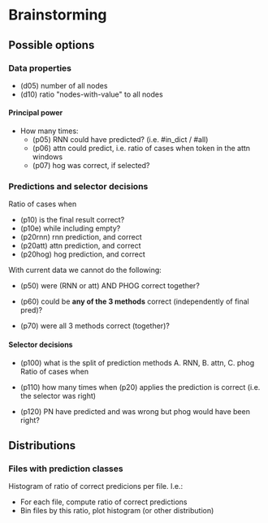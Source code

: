 # Brainstorming

## Possible options

### Data properties
+ (d05) number of all nodes
+ (d10) ratio "nodes-with-value" to all nodes 
#### Principal power
+ How many times: 
  + (p05) RNN could have predicted? (i.e. #in_dict / #all)
  + (p06) attn could predict, i.e. ratio of cases when token in the attn windows
  + (p07) hog was correct, if selected?
  
### Predictions and selector decisions
Ratio of cases when
+ (p10) is the final result correct?
+ (p10e) while including empty?
+ (p20rnn) rnn prediction, and correct
+ (p20att) attn prediction, and correct
+ (p20hog) hog prediction, and correct

With current data we cannot do the following:
* (p50) were (RNN or att) AND PHOG correct together?
+ (p60) could be **any of the 3 methods** correct (independently of final pred)?
* (p70) were all 3 methods correct (together)?

 
#### Selector decisions
+ (p100) what is the split of prediction methods A. RNN, B. attn, C. phog
Ratio of cases when
* (p110) how many times when (p20) applies the prediction is correct (i.e. the selector was right)
+ (p120) PN have predicted and was wrong but phog would have been right?

## Distributions
### Files with prediction classes
Histogram of ratio of correct predicions per file.
I.e.:
+ For each file, compute ratio of correct predictions
+ Bin files by this ratio, plot histogram (or other distribution)
